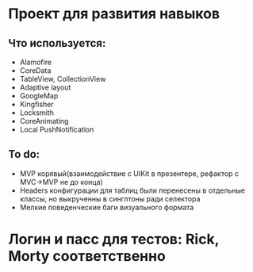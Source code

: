 # Проект для развития навыков
 ## Что используется:
- Alamofire 
- CoreData
- TableView, CollectionView
- Adaptive layout
- GoogleMap 
- Kingfisher 
- Locksmith
- CoreAnimating
- Local PushNotification
## To do: 
- MVP корявый(взаимодействие с UIKit в презентере, рефактор с MVC->MVP не до конца)
- Headers конфигурации для таблиц были перенесены в отдельные классы, но выкрученны в синглтоны ради селектора
- Мелкие поведенческие баги визуального формата
# Логин и пасс для тестов: Rick, Morty соответственно 
